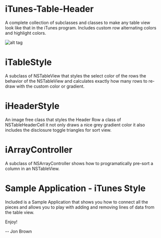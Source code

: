 iTunes-Table-Header
===================

A complete collection of subclasses and classes to make any table view look like that in the iTunes program. Includes custom row alternating colors and highlight colors.

![alt tag](https://github.com/jonbrown21/iTunes-Table-Header/blob/master/iTunes%20Window.png)

iTableStyle
===================
A subclass of NSTableView that styles the select color of the rows the behavior of the NSTableView and calculates exactly how many rows to re-draw with the custom color or gradient.

iHeaderStyle
===================
An image free class that styles the Header Row a class of NSTableHeaderCell it not only draws a nice grey gradient color it also includes the disclosure toggle triangles for sort view.

iArrayController
===================
A subclass of NSArrayController shows how to programatically pre-sort a column in an NSTableView.

Sample Application - iTunes Style
===================
Included is a Sample Application that shows you how to connect all the pieces and allows you to play with adding and removing lines of data from the table view.

Enjoy!

-- Jon Brown
